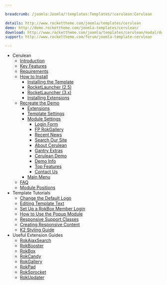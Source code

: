 ```yaml
---

breadcrumb: /joomla:Joomla/!templates:Templates/!cerulean:Cerulean

details: http://www.rockettheme.com/joomla/templates/cerulean
demo: http://demo.rockettheme.com/joomla-templates/cerulean/
download: http://www.rockettheme.com/joomla/templates/cerulean/modal/downloads
support: http://www.rockettheme.com/forum/joomla-template-cerulean

---
```


* Cerulean
    * [Introduction]()
    * [Key Features](INDEX.md#key-features)
    * [Requirements](INDEX.md#requirements)
    * [How to Install](../../platform/templates.md#how-to-install)
        * [Installing the Template](../../platform/templates.md#how-to-install-a-joomla-template)
        * [RocketLauncher (2.5)](../../platform/install_joomla_25.md)
        * [RocketLauncher (3.x)](../../platform/install_joomla_3x.md)
        * [Installing Extensions](../../platform/extensions.md#how-to-install-an-extension)
    * [Recreate the Demo](demo.md)
        * [Extensions](demo.md#recommended-extensions)
        * [Template Settings](demo_override.md)
        * [Module Settings](demo.md#module-settings)
            * [Login Form](demo_module_1.md)
            * [FP RokGallery](demo_module_2.md)
            * [Recent News](demo_module_3.md)
            * [Search Our Site](demo_module_4.md)
            * [About Cerulean](demo_module_5.md)
            * [Gantry Extras](demo_module_6.md)
            * [Cerulean Demo](demo_module_7.md)
            * [Demo Info](demo_module_8.md)
            * [Top Features](demo_module_9.md)
            * [Contact Us](demo_module_10.md)
        * [Main Menu](demo.md#menu-settings)
    * [FAQ](faq.md)
    * [Module Positions](positions.md)
* Template Tutorials
    * [Change the Default Logo](../../basic/how_to_edit_the_logo.md)
    * [Editing Template Text](../../basic/how_to_edit_template_text.md)
    * [Set Up a RokBox Member Login](../../basic/how_to_set_up_a_rokbox_member_login.md)
    * [How to Use the Popup Module](../../basic/how_to_use_popup_module.md)
    * [Responsive Support Classes](../../basic/responsive_support_classes.md)
    * [Creating Responsive Content](../../basic/creating_responsive_content.md)
    * [K2 Styling Guide](../../basic/k2_styling_guide.md)
* Useful Extension Guides
    * [RokAjaxSearch](../../extensions/rokajaxsearch/)
    * [RokBooster](../../extensions/rokbooster/)
    * [RokBox](../../extensions/rokbox/)
    * [RokCandy](../../extensions/rokcandy)
    * [RokGallery](../../extensions/rokgallery/)
    * [RokPad](../../extensions/rokpad/)
    * [RokSprocket](../../extensions/roksprocket/)
    * [RokUpdater](../../extensions/rokupdater/)